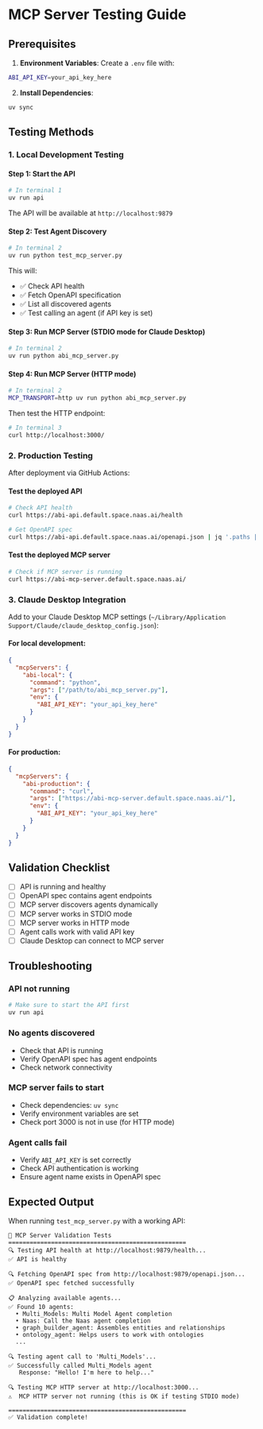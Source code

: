 # MCP Server Testing Guide

## Prerequisites

1. **Environment Variables**: Create a `.env` file with:
```bash
ABI_API_KEY=your_api_key_here
```

2. **Install Dependencies**:
```bash
uv sync
```

## Testing Methods

### 1. Local Development Testing

#### Step 1: Start the API
```bash
# In terminal 1
uv run api
```
The API will be available at `http://localhost:9879`

#### Step 2: Test Agent Discovery
```bash
# In terminal 2
uv run python test_mcp_server.py
```

This will:
- ✅ Check API health
- ✅ Fetch OpenAPI specification
- ✅ List all discovered agents
- ✅ Test calling an agent (if API key is set)

#### Step 3: Run MCP Server (STDIO mode for Claude Desktop)
```bash
# In terminal 2
uv run python abi_mcp_server.py
```

#### Step 4: Run MCP Server (HTTP mode)
```bash
# In terminal 2
MCP_TRANSPORT=http uv run python abi_mcp_server.py
```

Then test the HTTP endpoint:
```bash
# In terminal 3
curl http://localhost:3000/
```

### 2. Production Testing

After deployment via GitHub Actions:

#### Test the deployed API
```bash
# Check API health
curl https://abi-api.default.space.naas.ai/health

# Get OpenAPI spec
curl https://abi-api.default.space.naas.ai/openapi.json | jq '.paths | keys[] | select(contains("/agents/"))'
```

#### Test the deployed MCP server
```bash
# Check if MCP server is running
curl https://abi-mcp-server.default.space.naas.ai/
```

### 3. Claude Desktop Integration

Add to your Claude Desktop MCP settings (`~/Library/Application Support/Claude/claude_desktop_config.json`):

#### For local development:
```json
{
  "mcpServers": {
    "abi-local": {
      "command": "python",
      "args": ["/path/to/abi_mcp_server.py"],
      "env": {
        "ABI_API_KEY": "your_api_key_here"
      }
    }
  }
}
```

#### For production:
```json
{
  "mcpServers": {
    "abi-production": {
      "command": "curl",
      "args": ["https://abi-mcp-server.default.space.naas.ai/"],
      "env": {
        "ABI_API_KEY": "your_api_key_here"
      }
    }
  }
}
```

## Validation Checklist

- [ ] API is running and healthy
- [ ] OpenAPI spec contains agent endpoints
- [ ] MCP server discovers agents dynamically
- [ ] MCP server works in STDIO mode
- [ ] MCP server works in HTTP mode
- [ ] Agent calls work with valid API key
- [ ] Claude Desktop can connect to MCP server

## Troubleshooting

### API not running
```bash
# Make sure to start the API first
uv run api
```

### No agents discovered
- Check that API is running
- Verify OpenAPI spec has agent endpoints
- Check network connectivity

### MCP server fails to start
- Check dependencies: `uv sync`
- Verify environment variables are set
- Check port 3000 is not in use (for HTTP mode)

### Agent calls fail
- Verify `ABI_API_KEY` is set correctly
- Check API authentication is working
- Ensure agent name exists in OpenAPI spec

## Expected Output

When running `test_mcp_server.py` with a working API:

```
🚀 MCP Server Validation Tests
==================================================
🔍 Testing API health at http://localhost:9879/health...
✅ API is healthy

🔍 Fetching OpenAPI spec from http://localhost:9879/openapi.json...
✅ OpenAPI spec fetched successfully

📋 Analyzing available agents...
✅ Found 10 agents:
  • Multi_Models: Multi Model Agent completion
  • Naas: Call the Naas agent completion
  • graph_builder_agent: Assembles entities and relationships
  • ontology_agent: Helps users to work with ontologies
  ...

🔍 Testing agent call to 'Multi_Models'...
✅ Successfully called Multi_Models agent
   Response: "Hello! I'm here to help..."

🔍 Testing MCP HTTP server at http://localhost:3000...
⚠️  MCP HTTP server not running (this is OK if testing STDIO mode)

==================================================
✅ Validation complete!
```